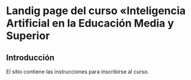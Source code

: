 # Landig page del curso «Inteligencia Artificial en la Educación Media y Superior

## Introducción
El sitio contiene las instrucciones para inscribirse al curso.


